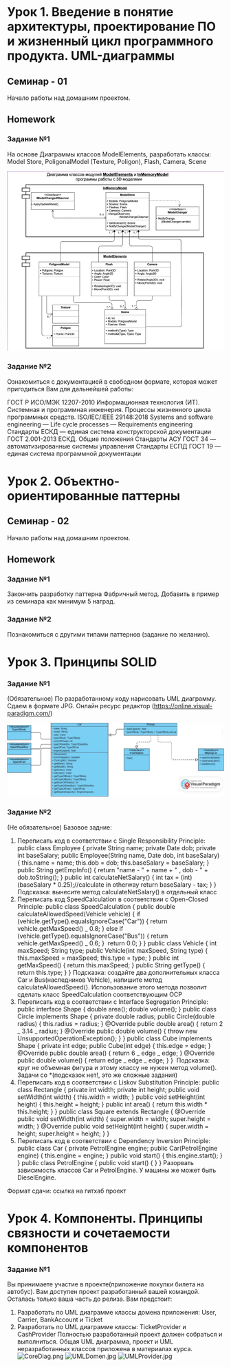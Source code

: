 # Урок 1. Введение в понятие архитектуры, проектирование ПО и жизненный цикл программного продукта. UML-диаграммы

## Семинар - 01

Начало работы над домашним проектом.

## Homework

### Задание №1

На основе Диаграммы классов ModelElements, разработать классы: Model Store, PoligonalModel (Texture, Poligon), Flash,
Camera, Scene

![diagramma.JPG][diagramma]

### Задание №2

Ознакомиться с документацией в свободном формате, которая может пригодиться Вам для дальнейшей работы:

ГОСТ Р ИСО/МЭК 12207-2010 Информационная технология (ИТ). Системная и программная инженерия. Процессы жизненного цикла
программных средств.
ISO/IEC/IEEE 29148:2018 Systems and software engineering — Life cycle processes — Requirements engineering
Стандарты ЕСКД — единая система конструкторской документации
ГОСТ 2.001-2013 ЕСКД. Общие положения
Стандарты АСУ ГОСТ 34 — автоматизированные системы управления
Стандарты ЕСПД ГОСТ 19 — единая система программной документации

[diagramma]: diagramma.JPG

# Урок 2. Объектно-ориентированные паттерны

## Семинар - 02

Начало работы над домашним проектом.

## Homework

### Задание №1

Закончить разработку паттерна Фабричный метод. Добавить в пример из семинара как минимум 5 наград.

### Задание №2

Познакомиться с другими типами паттернов (задание по желанию).

# Урок 3. Принципы SOLID

### Задание №1

(Обязательное) По разработанному коду нарисовать UML диаграмму. Сдаем в формате JPG. Онлайн ресурс редактор (https://online.visual-paradigm.com/)

![UML_Diagram.jpg][UML_Diagram]

### Задание №2

(Не обязательное)
Базовое задние:

1. Переписать код в соответствии с Single Responsibility Principle:
   public class Employee {
   private String name;
   private Date dob;
   private int baseSalary;
   public Employee(String name, Date dob, int baseSalary) {
   this.name = name;
   this.dob = dob;
   this.baseSalary = baseSalary;
   }
   public String getEmpInfo() {
   return "name - " + name + " , dob - " + dob.toString();
   }
   public int calculateNetSalary() {
   int tax = (int) (baseSalary \* 0.25);//calculate in otherway
   return baseSalary - tax;
   }
   }
   ​
   Подсказка: вынесите метод calculateNetSalary() в отдельный класс
   ​
2. Переписать код SpeedCalculation в соответствии с Open-Closed Principle:
   public class SpeedCalculation {
   public double calculateAllowedSpeed(Vehicle vehicle) {
   if (vehicle.getType().equalsIgnoreCase("Car")) {
   return vehicle.getMaxSpeed() _ 0.8;
   } else if (vehicle.getType().equalsIgnoreCase("Bus")) {
   return vehicle.getMaxSpeed() _ 0.6;
   }
   ​
   return 0.0;
   }
   }
   public class Vehicle {
   int maxSpeed;
   String type;
   public Vehicle(int maxSpeed, String type) {
   this.maxSpeed = maxSpeed;
   this.type = type;
   }
   public int getMaxSpeed() {
   return this.maxSpeed;
   }
   public String getType() {
   return this.type;
   }
   }
   ​
   Подсказка: создайте два дополнительных класса Car и Bus(наследников Vehicle), напишите метод calculateAllowedSpeed(). Использование этого метода позволит сделать класс SpeedCalculation соответствующим OCP
   ​
3. Переписать код в соответствии с Interface Segregation Principle:
   public interface Shape {
   double area();
   double volume();
   }
   public class Circle implements Shape {
   private double radius;
   public Circle(double radius) {
   this.radius = radius;
   }
   @Override
   public double area() {
   return 2 _ 3.14 _ radius;
   }
   @Override
   public double volume() {
   throw new UnsupportedOperationException();
   }
   }
   public class Cube implements Shape {
   private int edge;
   public Cube(int edge) {
   this.edge = edge;
   }
   @Override
   public double area() {
   return 6 _ edge _ edge;
   }
   @Override
   public double volume() {
   return edge _ edge _ edge;
   }
   }
   ​
   Подсказка: круг не объемная фигура и этому классу не нужен метод volume().
   ​
   Задачи со \*(подсказок нет!, это же сложные задания)
4. Переписать код в соответствии с Liskov Substitution Principle:
   public class Rectangle {
   private int width;
   private int height;
   public void setWidth(int width) {
   this.width = width;
   }
   public void setHeight(int height) {
   this.height = height;
   }
   public int area() {
   return this.width \* this.height;
   }
   }
   public class Square extends Rectangle {
   @Override
   public void setWidth(int width) {
   super.width = width;
   super.height = width;
   }
   @Override
   public void setHeight(int height) {
   super.width = height;
   super.height = height;
   }
   }
   ​
5. Переписать код в соответствии с Dependency Inversion Principle:
   public class Car {
   private PetrolEngine engine;
   public Car(PetrolEngine engine) {
   this.engine = engine;
   }
   public void start() {
   this.engine.start();
   }
   }
   public class PetrolEngine {
   public void start() {
   }
   }
   Разорвать зависимость классов Car и PetrolEngine. У машины же может быть DieselEngine.

Формат сдачи: ссылка на гитхаб проект

[UML_Diagram]: UML_Diagram.jpg

# Урок 4. Компоненты. Принципы связности и сочетаемости компонентов

### Задание №1

Вы принимаете участие в проекте(приложение покупки билета на автобус). Вам доступен проект разработанный вашей командой.
Осталась только ваша часть до релиза. Вам предстоит:

1. Разработать по UML диаграмме классы домена приложения: User, Carrier, BankAccount и Ticket
2. Разработать по UML диаграмме классы: TicketProvider и CashProvider
   Полностью разработанный проект должен собраться и выполниться. Общая UML диаграмма, проект и UML неразработанных
   классов приложена в материалах курса.
   ![CoreDiag.png](CoreDiag%20%281%29%20%281%29.png)
   ![UMLDomen.jpg](UMLDomen%20%282%29%20%281%29.jpg)
   ![UMLProvider.jpg](UMLProvider%20%283%29%20%281%29.jpg)
   

